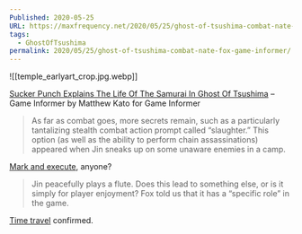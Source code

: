 ```yaml
---
Published: 2020-05-25
URL: https://maxfrequency.net/2020/05/25/ghost-of-tsushima-combat-nate-fox-game-informer/
tags:
  - GhostOfTsushima
permalink: 2020/05/25/ghost-of-tsushima-combat-nate-fox-game-informer/
---
```

![[temple_earlyart_crop.jpg.webp]]

[Sucker Punch Explains The Life Of The Samurai In Ghost Of Tsushima](https://www.gameinformer.com/preview/2020/05/19/the-life-of-the-samurai) – Game Informer by Matthew Kato for Game Informer

> As far as combat goes, more secrets remain, such as a particularly tantalizing stealth combat action prompt called “slaughter.” This option (as well as the ability to perform chain assassinations) appeared when Jin sneaks up on some unaware enemies in a camp.

[Mark and execute](https://youtube.com/watch?v=Crgf80X5l1U&t=38), anyone?

> Jin peacefully plays a flute. Does this lead to something else, or is it simply for player enjoyment? Fox told us that it has a “specific role” in the game.

[Time travel](https://youtube.com/watch?v=oMXDjMZgJXE&t=222) confirmed.